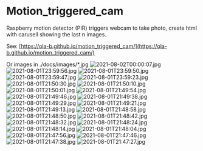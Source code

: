 # Motion_triggered_cam
Raspberry motion detector (PIR) triggers webcam to take photo, create html with carusell showing the last n images.

See: [https://ola-b.github.io/motion_triggered_cam/](https://ola-b.github.io/motion_triggered_cam/)


Or images in ./docs/images/*.jpg
![2021-08-02T00:00:07.jpg](https://github.com/Ola-B/motion_triggered_cam/blob/main/docs/images/2021-08-02T00:00:07.jpg "2021-08-02T00:00:07.jpg")
![2021-08-01T23:59:56.jpg](https://github.com/Ola-B/motion_triggered_cam/blob/main/docs/images/2021-08-01T23:59:56.jpg "2021-08-01T23:59:56.jpg")
![2021-08-01T23:59:50.jpg](https://github.com/Ola-B/motion_triggered_cam/blob/main/docs/images/2021-08-01T23:59:50.jpg "2021-08-01T23:59:50.jpg")
![2021-08-01T23:59:47.jpg](https://github.com/Ola-B/motion_triggered_cam/blob/main/docs/images/2021-08-01T23:59:47.jpg "2021-08-01T23:59:47.jpg")
![2021-08-01T23:59:23.jpg](https://github.com/Ola-B/motion_triggered_cam/blob/main/docs/images/2021-08-01T23:59:23.jpg "2021-08-01T23:59:23.jpg")
![2021-08-01T21:50:30.jpg](https://github.com/Ola-B/motion_triggered_cam/blob/main/docs/images/2021-08-01T21:50:30.jpg "2021-08-01T21:50:30.jpg")
![2021-08-01T21:50:10.jpg](https://github.com/Ola-B/motion_triggered_cam/blob/main/docs/images/2021-08-01T21:50:10.jpg "2021-08-01T21:50:10.jpg")
![2021-08-01T21:50:01.jpg](https://github.com/Ola-B/motion_triggered_cam/blob/main/docs/images/2021-08-01T21:50:01.jpg "2021-08-01T21:50:01.jpg")
![2021-08-01T21:49:54.jpg](https://github.com/Ola-B/motion_triggered_cam/blob/main/docs/images/2021-08-01T21:49:54.jpg "2021-08-01T21:49:54.jpg")
![2021-08-01T21:49:46.jpg](https://github.com/Ola-B/motion_triggered_cam/blob/main/docs/images/2021-08-01T21:49:46.jpg "2021-08-01T21:49:46.jpg")
![2021-08-01T21:49:38.jpg](https://github.com/Ola-B/motion_triggered_cam/blob/main/docs/images/2021-08-01T21:49:38.jpg "2021-08-01T21:49:38.jpg")
![2021-08-01T21:49:29.jpg](https://github.com/Ola-B/motion_triggered_cam/blob/main/docs/images/2021-08-01T21:49:29.jpg "2021-08-01T21:49:29.jpg")
![2021-08-01T21:49:21.jpg](https://github.com/Ola-B/motion_triggered_cam/blob/main/docs/images/2021-08-01T21:49:21.jpg "2021-08-01T21:49:21.jpg")
![2021-08-01T21:49:13.jpg](https://github.com/Ola-B/motion_triggered_cam/blob/main/docs/images/2021-08-01T21:49:13.jpg "2021-08-01T21:49:13.jpg")
![2021-08-01T21:48:58.jpg](https://github.com/Ola-B/motion_triggered_cam/blob/main/docs/images/2021-08-01T21:48:58.jpg "2021-08-01T21:48:58.jpg")
![2021-08-01T21:48:50.jpg](https://github.com/Ola-B/motion_triggered_cam/blob/main/docs/images/2021-08-01T21:48:50.jpg "2021-08-01T21:48:50.jpg")
![2021-08-01T21:48:42.jpg](https://github.com/Ola-B/motion_triggered_cam/blob/main/docs/images/2021-08-01T21:48:42.jpg "2021-08-01T21:48:42.jpg")
![2021-08-01T21:48:32.jpg](https://github.com/Ola-B/motion_triggered_cam/blob/main/docs/images/2021-08-01T21:48:32.jpg "2021-08-01T21:48:32.jpg")
![2021-08-01T21:48:24.jpg](https://github.com/Ola-B/motion_triggered_cam/blob/main/docs/images/2021-08-01T21:48:24.jpg "2021-08-01T21:48:24.jpg")
![2021-08-01T21:48:14.jpg](https://github.com/Ola-B/motion_triggered_cam/blob/main/docs/images/2021-08-01T21:48:14.jpg "2021-08-01T21:48:14.jpg")
![2021-08-01T21:48:04.jpg](https://github.com/Ola-B/motion_triggered_cam/blob/main/docs/images/2021-08-01T21:48:04.jpg "2021-08-01T21:48:04.jpg")
![2021-08-01T21:47:56.jpg](https://github.com/Ola-B/motion_triggered_cam/blob/main/docs/images/2021-08-01T21:47:56.jpg "2021-08-01T21:47:56.jpg")
![2021-08-01T21:47:46.jpg](https://github.com/Ola-B/motion_triggered_cam/blob/main/docs/images/2021-08-01T21:47:46.jpg "2021-08-01T21:47:46.jpg")
![2021-08-01T21:47:38.jpg](https://github.com/Ola-B/motion_triggered_cam/blob/main/docs/images/2021-08-01T21:47:38.jpg "2021-08-01T21:47:38.jpg")
![2021-08-01T21:47:27.jpg](https://github.com/Ola-B/motion_triggered_cam/blob/main/docs/images/2021-08-01T21:47:27.jpg "2021-08-01T21:47:27.jpg")
